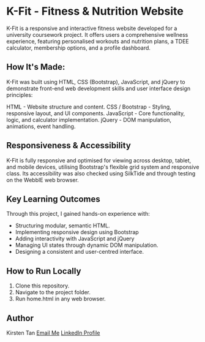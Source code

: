 # K-Fit - Fitness & Nutrition Website
K-Fit is a responsive and interactive fitness website developed for a university coursework project. It offers users a comprehensive wellness experience, featuring personalised workouts and nutrition plans, a TDEE calculator, membership options, and a profile dashboard.

## How It's Made:
K-Fit was built using HTML, CSS (Bootstrap), JavaScript, and jQuery to demonstrate front-end web development skills and user interface design principles:
  
  HTML - Website structure and content.
  CSS / Bootstrap - Styling, responsive layout, and UI components.
  JavaScript - Core functionality, logic, and calculator implementation.
  jQuery - DOM manipulation, animations, event handling.

## Responsiveness & Accessibility
K-Fit is fully responsive and optimised for viewing across desktop, tablet, and mobile devices, utilising Bootstrap's flexible grid system and responsive class. Its accessibility was also checked using SilkTide and through testing on the WebbIE web browser.

## Key Learning Outcomes
Through this project, I gained hands-on experience with:
- Structuring modular, semantic HTML.
- Implementing responsive design using Bootstrap
- Adding interactivity with JavaScript and jQuery
- Managing UI states through dynamic DOM manipulation.
- Designing a consistent and user-centred interface.

## How to Run Locally
1. Clone this repository.
2. Navigate to the project folder.
3. Run home.html in any web browser.

## Author
Kirsten Tan
[Email Me](mailto:kirstentan22@gmail.com)
[LinkedIn Profile](https://www.linkedin.com/in/kirsten-robyn-tan/)
